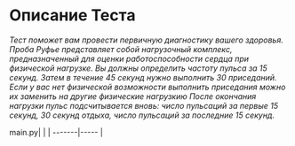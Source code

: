 # Описание Теста
*Тест поможет вам провести первичную диагностику вашего здоровья.
Проба Руфье представляет собой нагрузочный комплекс, предназначенный для оценки работоспособности сердца при физической нагрузке.
Вы должны определить частоту пульса за 15 секунд.
Затем в течение 45 секунд нужно выполнить 30 приседаний. Если у вас нет физической возможности выполнить приседания можно их заменить на другие физические нагрузкию
После окончания нагрузки пульс подсчитывается вновь: число пульсаций за первые 15 секунд, 30 секунд отдыха, число пульсаций за последние 15 секунд.*

main.py|
       |
       |
-------|-----
       |

